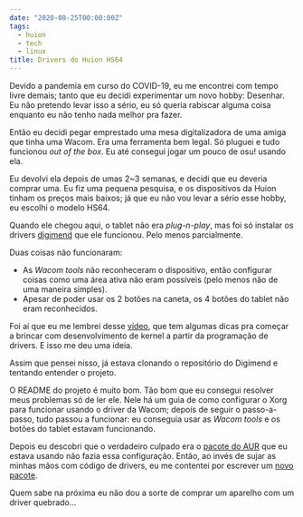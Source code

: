 ```yaml
---
date: "2020-08-25T00:00:00Z"
tags:
  - huion
  - tech
  - linux
title: Drivers do Huion HS64
---
```


Devido a pandemia em curso do COVID-19, eu me encontrei com tempo livre demais; tanto que eu decidi experimentar um novo hobby: Desenhar. Eu não pretendo levar isso a sério, eu só queria rabiscar alguma coisa enquanto eu não tenho nada melhor pra fazer.

Então eu decidi pegar emprestado uma mesa digitalizadora de uma amiga que tinha uma Wacom. Era uma ferramenta bem legal. Só pluguei e tudo funcionou *out of the box*. Eu até consegui jogar um pouco de osu! usando ela.

Eu devolvi ela depois de umas 2~3 semanas, e decidi que eu deveria comprar uma. Eu fiz uma pequena pesquisa, e os dispositivos da Huion tinham os preços mais baixos; já que eu não vou levar a sério esse hobby, eu escolhi o modelo HS64.

Quando ele chegou aqui, o tablet não era *plug-n-play*, mas foi só instalar os drivers [digimend](https://github.com/DIGImend/digimend-kernel-drivers) que ele funcionou. Pelo menos parcialmente.

Duas coisas não funcionaram:

- As *Wacom tools* não reconheceram o dispositivo, então configurar coisas como uma área ativa não eram possíveis (pelo menos não de uma maneira simples).
- Apesar de poder usar os 2 botões na caneta, os 4 botões do tablet não eram reconhecidos.

Foi aí que eu me lembrei desse [vídeo](https://www.youtube.com/watch?v=juGNPLdjLH4), que tem algumas dicas pra começar a brincar com desenvolvimento de kernel a partir da programação de drivers. E isso me deu uma ideia.

Assim que pensei nisso, já estava clonando o repositório do Digimend e tentando entender o projeto.

O README do projeto é muito bom. Tão bom que eu consegui resolver meus problemas só de ler ele. Nele há um guia de como configurar o Xorg para funcionar usando o driver da Wacom; depois de seguir o passo-a-passo, tudo passou a funcionar: eu conseguia usar as *Wacom tools* e os botões do tablet estavam funcionando.

Depois eu descobri que o verdadeiro culpado era o [pacote do AUR](https://aur.archlinux.org/packages/digimend-kernel-drivers-dkms-git) que eu estava usando não fazia essa configuração. Então, ao invés de sujar as minhas mãos com código de drivers, eu me contentei por escrever um [novo pacote](https://aur.archlinux.org/packages/digimend-drivers-git-dkms).

Quem sabe na próxima eu não dou a sorte de comprar um aparelho com um driver quebrado...